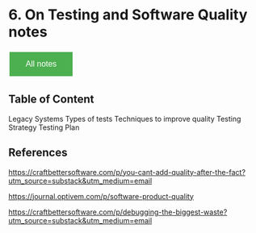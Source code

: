 # 6. On Testing and Software Quality notes

<style>
  .back-button {
    background-color: #4CAF50; /* Green */
    border: none;
    color: white;
    padding: 15px 32px;
    text-align: center;
    text-decoration: none;
    display: inline-block;
    font-size: 16px;
    margin: 4px 2px;
    cursor: pointer;
  }
</style>

<button class="back-button" onclick="window.location.href='https://matiaspakua.github.io/tech.notes.io'">All notes</button>

## Table of Content

Legacy Systems
Types of tests
Techniques to improve quality
Testing Strategy
Testing Plan

## References

https://craftbettersoftware.com/p/you-cant-add-quality-after-the-fact?utm_source=substack&utm_medium=email

https://journal.optivem.com/p/software-product-quality

https://craftbettersoftware.com/p/debugging-the-biggest-waste?utm_source=substack&utm_medium=email

